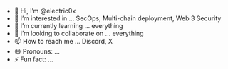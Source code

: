 - 👋 Hi, I’m @electric0x
- 👀 I’m interested in ... SecOps, Multi-chain deployment, Web 3 Security
- 🌱 I’m currently learning ... everything
- 💞️ I’m looking to collaborate on ... everything
- 📫 How to reach me ... Discord, X
- 😄 Pronouns: ...
- ⚡ Fun fact: ...

<!---
electric0x/electric0x is a ✨ special ✨ repository because its `README.md` (this file) appears on your GitHub profile.
You can click the Preview link to take a look at your changes.
--->

